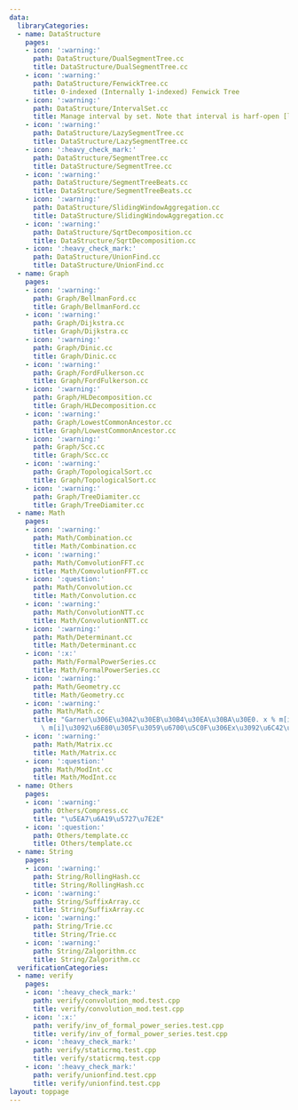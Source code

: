 ```yaml
---
data:
  libraryCategories:
  - name: DataStructure
    pages:
    - icon: ':warning:'
      path: DataStructure/DualSegmentTree.cc
      title: DataStructure/DualSegmentTree.cc
    - icon: ':warning:'
      path: DataStructure/FenwickTree.cc
      title: 0-indexed (Internally 1-indexed) Fenwick Tree
    - icon: ':warning:'
      path: DataStructure/IntervalSet.cc
      title: Manage interval by set. Note that interval is harf-open [l,r).
    - icon: ':warning:'
      path: DataStructure/LazySegmentTree.cc
      title: DataStructure/LazySegmentTree.cc
    - icon: ':heavy_check_mark:'
      path: DataStructure/SegmentTree.cc
      title: DataStructure/SegmentTree.cc
    - icon: ':warning:'
      path: DataStructure/SegmentTreeBeats.cc
      title: DataStructure/SegmentTreeBeats.cc
    - icon: ':warning:'
      path: DataStructure/SlidingWindowAggregation.cc
      title: DataStructure/SlidingWindowAggregation.cc
    - icon: ':warning:'
      path: DataStructure/SqrtDecomposition.cc
      title: DataStructure/SqrtDecomposition.cc
    - icon: ':heavy_check_mark:'
      path: DataStructure/UnionFind.cc
      title: DataStructure/UnionFind.cc
  - name: Graph
    pages:
    - icon: ':warning:'
      path: Graph/BellmanFord.cc
      title: Graph/BellmanFord.cc
    - icon: ':warning:'
      path: Graph/Dijkstra.cc
      title: Graph/Dijkstra.cc
    - icon: ':warning:'
      path: Graph/Dinic.cc
      title: Graph/Dinic.cc
    - icon: ':warning:'
      path: Graph/FordFulkerson.cc
      title: Graph/FordFulkerson.cc
    - icon: ':warning:'
      path: Graph/HLDecomposition.cc
      title: Graph/HLDecomposition.cc
    - icon: ':warning:'
      path: Graph/LowestCommonAncestor.cc
      title: Graph/LowestCommonAncestor.cc
    - icon: ':warning:'
      path: Graph/Scc.cc
      title: Graph/Scc.cc
    - icon: ':warning:'
      path: Graph/TopologicalSort.cc
      title: Graph/TopologicalSort.cc
    - icon: ':warning:'
      path: Graph/TreeDiamiter.cc
      title: Graph/TreeDiamiter.cc
  - name: Math
    pages:
    - icon: ':warning:'
      path: Math/Combination.cc
      title: Math/Combination.cc
    - icon: ':warning:'
      path: Math/ComvolutionFFT.cc
      title: Math/ComvolutionFFT.cc
    - icon: ':question:'
      path: Math/Convolution.cc
      title: Math/Convolution.cc
    - icon: ':warning:'
      path: Math/ConvolutionNTT.cc
      title: Math/ConvolutionNTT.cc
    - icon: ':warning:'
      path: Math/Determinant.cc
      title: Math/Determinant.cc
    - icon: ':x:'
      path: Math/FormalPowerSeries.cc
      title: Math/FormalPowerSeries.cc
    - icon: ':warning:'
      path: Math/Geometry.cc
      title: Math/Geometry.cc
    - icon: ':warning:'
      path: Math/Math.cc
      title: "Garner\u306E\u30A2\u30EB\u30B4\u30EA\u30BA\u30E0. x % m[i] == b[i] %\
        \ m[i]\u3092\u6E80\u305F\u3059\u6700\u5C0F\u306Ex\u3092\u6C42\u3081\u308B."
    - icon: ':warning:'
      path: Math/Matrix.cc
      title: Math/Matrix.cc
    - icon: ':question:'
      path: Math/ModInt.cc
      title: Math/ModInt.cc
  - name: Others
    pages:
    - icon: ':warning:'
      path: Others/Compress.cc
      title: "\u5EA7\u6A19\u5727\u7E2E"
    - icon: ':question:'
      path: Others/template.cc
      title: Others/template.cc
  - name: String
    pages:
    - icon: ':warning:'
      path: String/RollingHash.cc
      title: String/RollingHash.cc
    - icon: ':warning:'
      path: String/SuffixArray.cc
      title: String/SuffixArray.cc
    - icon: ':warning:'
      path: String/Trie.cc
      title: String/Trie.cc
    - icon: ':warning:'
      path: String/Zalgorithm.cc
      title: String/Zalgorithm.cc
  verificationCategories:
  - name: verify
    pages:
    - icon: ':heavy_check_mark:'
      path: verify/convolution_mod.test.cpp
      title: verify/convolution_mod.test.cpp
    - icon: ':x:'
      path: verify/inv_of_formal_power_series.test.cpp
      title: verify/inv_of_formal_power_series.test.cpp
    - icon: ':heavy_check_mark:'
      path: verify/staticrmq.test.cpp
      title: verify/staticrmq.test.cpp
    - icon: ':heavy_check_mark:'
      path: verify/unionfind.test.cpp
      title: verify/unionfind.test.cpp
layout: toppage
---
```

